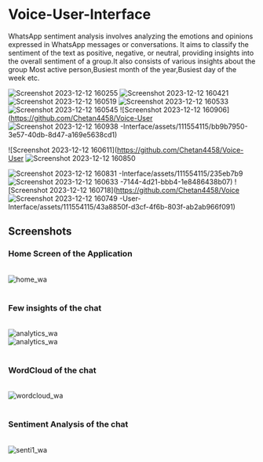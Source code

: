 # Voice-User-Interface


WhatsApp sentiment analysis involves analyzing the emotions and opinions expressed in WhatsApp messages or conversations. It aims to classify the sentiment of the text as positive, negative, or neutral, providing insights into the overall sentiment of a group.It also consists of various insights about the group Most active person,Busiest month of the year,Busiest day of the week etc.


![Screenshot 2023-12-12 160255](https://github.com/Chetan4458/Voice-User-Interface/assets/111554115/3e4979ec-78fb-40f0-a8cb-da17bd410849)
![Screenshot 2023-12-12 160421](https://github.com/Chetan4458/Voice-User-Interface/assets/111554115/e35f92c9-82c4-4217-b74d-d317a3a1bedc)
![Screenshot 2023-12-12 160519](https://github.com/Chetan4458/Voice-User-Interface/assets/111554115/26010675-564c-400a-bbd3-906e77638de1)
![Screenshot 2023-12-12 160533](https://github.com/Chetan4458/Voice-User-Interface/assets/111554115/2b8d7a1f-e6a2-4fb8-87da-68254e675e9b)
![Screenshot 2023-12-12 160545](https://github.com/Chetan4458/Voice-User-Interface/assets/111554115/6ace76a9-64fa-491a-b6fe-0d3cc552155d)
![Screenshot 2023-12-12 160906](https://github.com/Chetan4458/Voice-User
![Screenshot 2023-12-12 160938](https://github.com/Chetan4458/Voice-User-Interface/assets/111554115/b7c2e1bb-864e-4297-9461-9aa1912a0040)
-Interface/assets/111554115/bb9b7950-3e57-40db-8d47-a169e5638cd1)

![Screenshot 2023-12-12 160611](https://github.com/Chetan4458/Voice-User
![Screenshot 2023-12-12 160850](https://github.com/Chetan4458/Voice-User-Interface/assets/111554115/1ccf65e1-fd3d-4548-ae02-3f707b72e7f6)

![Screenshot 2023-12-12 160831](https://github.com/Chetan4458/Voice-User-Interface/assets/111554115/e92a34c6-6c80-4f8a-86cb-29e4f6e06554)
-Interface/assets/111554115/235eb7b9
![Screenshot 2023-12-12 160633](https://github.com/Chetan4458/Voice-User-Interface/assets/111554115/caa80bbf-efa1-4fa4-81f6-cec8276b936d)
-7144-4d21-bbb4-1e8486438b07)
![Screenshot 2023-12-12 160718](https://github.com/Chetan4458/Voice
![Screenshot 2023-12-12 160749](https://github.com/Chetan4458/Voice-User-Interface/assets/111554115/f34f2274-3cbe-4819-bc3a-30ade6b47426)
-User-Interface/assets/111554115/43a8850f-d3cf-4f6b-803f-ab2ab966f091)


## Screenshots
### Home Screen of the Application
<br />![home_wa](https://github.com/Chetan4458/Whatsapp-chat-analysis/assets/111554115/0a8c7856-057d-4c8b-9e32-2b281712d189)
<br />
<br />
### Few insights of the chat
<br />![analytics_wa](https://github.com/Chetan4458/Whatsapp-chat-analysis/assets/111554115/65516232-7214-476f-931a-ebba5a9b8550)
<br />![analytics_wa](https://github.com/Chetan4458/Whatsapp-chat-analysis/assets/111554115/c4c3cdd1-4895-4a36-8802-f2722cf306d8)
<br />
<br />
### WordCloud of the chat
<br />![wordcloud_wa](https://github.com/Chetan4458/Whatsapp-chat-analysis/assets/111554115/c7414470-6aa7-4044-9592-67460c005671)
<br />
<br />
### Sentiment Analysis of the chat
<br />![senti1_wa](https://github.com/Chetan4458/Whatsapp-chat-analysis/assets/111554115/1501d22e-31a5-405a-83d1-911d8708d71d)



